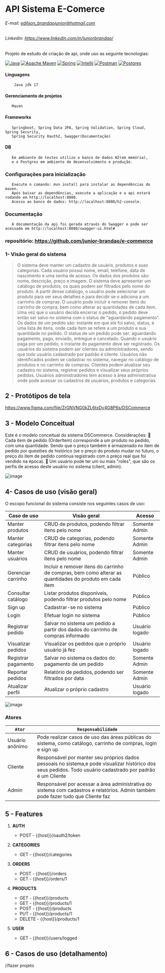 # API Sistema E-Comerce

###### E-mail: <edilson_brandaojunior@hotmail.com>

###### Linkedin: <https://www.linkedin.com/in/juniorbrandao/>

 Projeto de estudo de criação de api, onde uso as seguinte tecnologias:

[![Java](https://img.shields.io/badge/Oracle-F80000?style=for-the-badge&logo=oracle&logoColor=black)](https://www.oracle.com/java/technologies/javase/jdk17-archive-downloads.html)
[![Apache Maven](https://img.shields.io/badge/apache_maven-C71A36?style=for-the-badge&logo=apachemaven&logoColor=white)](https://maven.apache.org/)
[![Spring](https://img.shields.io/badge/Spring-6DB33F?style=for-the-badge&logo=spring&logoColor=white)](https://spring.io/projects/spring-boot)
[![Intellij](https://img.shields.io/badge/IntelliJ_IDEA-000000.svg?style=for-the-badge&logo=intellij-idea&logoColor=white)](https://www.jetbrains.com/pt-br/idea//)
[![Postman](https://img.shields.io/badge/Postman-FF6C37?style=for-the-badge&logo=Postman&logoColor=white)](https://www.postman.com/)
[![Postgres](https://img.shields.io/badge/PostgreSQL-316192?style=for-the-badge&logo=postgresql&logoColor=white)](https://www.postgresql.org/)

#### Linguagens

        Java jdk 17 

#### Gerenciamento de projetos

       Maven

#### Frameworks

       Springboot, Spring Data JPA, Spring Validation, Spring Cloud, Spring Security, 
       Spring Security Oauth2, Swagger(Documentação)

#### DB

       Em ambiente de testes utilizo o banco de dados H2(em memória),
       e o Postgres em ambiente de desenvolvimento e produção.

### Configurações para inicialização

       Execute o comando: mvn install para instalar as dependências do maven.
       Após baixar as dependências, execute a aplicação e a api estará rodando em http://localhost:8080.
       Acesso ao banco de dados: http://localhost:8080/h2-console.

### Documentação

       A documentação da api foi gerada através do Swagger e pode ser acessada em http://localhost:8080/swagger-ui.html#

### repositório: <https://github.com/junior-brandao/e-commerce>

### 1- Visão geral do sistema
  >
  > O sistema deve manter um cadastro de usuário, produtos e suas categorias. Cada
   usuário possui nome, email, telefone, data de nascimento e uma senha de acesso. Os
   dados dos produtos são: nome, descrição, preço e imagem. O sistema deve apresentar
   um catálogo de produtos, os quais podem ser filtrados pelo nome do produto. A partir
   desse catálogo, o usuário pode selecionar um produto para ver seus detalhes e para
   decidir se o adiciona a um carrinho de compras. O usuário pode incluir e remover itens
   do carrinho de compra, bem como alterar as quantidades de cada item. Uma vez que o
   usuário decida encerrar o pedido, o pedido deve então ser salvo no sistema com o status
   de "aguardando pagamento". Os dados de um pedido são: instante em que ele foi salvo,
   status, e uma lista de itens, onde cada item se refere a um produto e sua quantidade no
   pedido. O status de um pedido pode ser: aguardando pagamento, pago, enviado,
   entregue e cancelado. Quando o usuário paga por um pedido, o instante do pagamento
   deve ser registrado. Os usuários do sistema podem ser clientes ou administradores,
   sendo que todo usuário cadastrado por padrão é cliente. Usuários não identificados
   podem se cadastrar no sistema, navegar no catálogo de produtos e no carrinho de
   compras. Clientes podem atualizar seu cadastro no sistema, registrar pedidos e visualizar
   seus próprios pedidos. Usuários administradores tem acesso à área administrativa onde
   pode acessar os cadastros de usuários, produtos e categorias.

## 2 - Protótipos de tela

<https://www.figma.com/file/ZrGNVNG0kZL6txDv4G8P6s/DSCommerce>

## 3 - Modelo Conceitual

Este é o modelo conceitual do sistema DSCommerce. Considerações:
   Cada item de pedido (OrderItem) corresponde a um produto no pedido, com uma
quantidade. Sendo que o preço também é armazenado no item de pedido por
questões de histórico (se o preço do produto mudar no futuro, o preço do item de
pedido continua registrado com o preço real que foi vendido na época).
   Um usuário pode ter um ou mais "roles", que são os perfis de acesso deste usuário
no sistema (client, admin).

![image](https://github.com/junior-brandao/e-commerce/assets/140202509/6ad23843-fccc-4735-a71f-a98cb470d092)

## 4- Casos de uso (visão geral)

O escopo funcional do sistema consiste nos seguintes casos de uso:

| Caso de uso                                         | Visão geral                                                                                              | Acesso             |
|-----------------------------------------------------|----------------------------------------------------------------------------------------------------------|--------------------|
| Manter produtos                                     | CRUD de produtos, podendo filtrar itens pelo nome                                                        | Somente Admin      |
| Manter categorias                                   | CRUD de categorias, podendo filtrar itens pelo nome                                                      | Somente Admin      |
| Manter usuários                                     | CRUD de usuários, podendo filtrar itens pelo nome                                                        | Somente Admin      |
| Gerenciar carrinho                                  | Incluir e remover itens do carrinho de compras, bem  como alterar as quantidades do produto em cada item | Público            |
| Consultar catálogo                                  | Listar produtos disponíveis, podendo filtrar produtos pelo nome                                          | Público            |
| Sign up                                             | Cadastrar-se no sistema                                                                                  | Público            |
| Login                                               | Efetuar login no sistema                                                                                 | Público            |
| Registrar pedido                                    | Salvar no sistema um pedido a partir dos dados do carrinho de compras informado                          | Usuário logado     |
| Visualizar pedidos                                  | Visualizar os pedidos que o próprio usuário já fez                                                       | Usuário logado     |
| Registrar pagamento                                 | Salvar no sistema os dados do pagamento de um pedido                                                     | Somente Admin      |
| Reportar pedidos                                    | Relatório de pedidos, podendo ser filtrados por data                                                     | Somente Admin      |
| Atualizar perfil                                    | Atualizar o próprio cadastro                                                                             | Usuário logado     |

![image](https://github.com/junior-brandao/e-commerce/assets/140202509/2ed5d20d-f271-4c28-83fc-6047ec321a5d)

### Atores

| `Ator`          | `Responsabilidade`                                                                                                                                          |
|-----------------|----------------------------------------------------------------------------------------------------------------------------------------------------------------|
| Usuário anônimo | Pode realizar casos de uso das áreas públicas do sistema, como catálogo, carrinho de compras, login e sign up                                       |
| Cliente         | Responsável por manter seu próprios dados pessoais no sistema,e pode visualizar histórico dos seus pedidos. Todo usuário cadastrado por padrão é um Cliente |
| Admin           | Responsável por acessar a área administrativa do sistema com cadastros e relatórios. Admin também pode fazer tudo que Cliente faz                           |

## 5 - Features

 1. **AUTH**
    - POST - {{host}}/oauth2/token

 2. **CATEGORIES**
    - GET - {{host}}/categories

 3. **ORDERS**
    - POST - {{host}}/orders
    - GET - {{host}}/orders/1

 4. **PRODUCTS**
    - GET - {{host}}/products
    - GET - {{host}}/products/1
    - POST - {{host}}/products
    - PUT - {{host}}/products/1
    - DELETE - {{host}}/products/1

 5. **USER**
    - GET - {{host}}/users/logged

## 6 - Casos de uso (detalhamento)

   //fazer projeto
